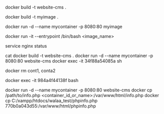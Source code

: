 docker build -t website-cms .


docker build -t myimage .

docker run -d --name mycontainer -p 8080:80 myimage

docker run -it --entrypoint /bin/bash <image_name>

service nginx status

cat 
docker build -t website-cms .
docker run -d --name mycontainer -p 8080:80 website-cms
docker exec -it 34f88a54085a sh


docker rm cont1, conta2

docker exec -it 984a4f44138f bash

docker run -d --name mycontainer -p 8080:80 website-cms
docker cp /path/to/info.php <container_id_or_name>:/var/www/html/info.php
docker cp C:/xampp/htdocs/walaa_test/phpinfo.php 770b0a043d55:/var/www/html/phpinfo.php

